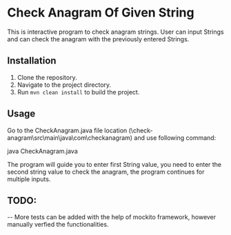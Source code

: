 # Check Anagram Of Given String

This is interactive program to check anagram strings. User can input Strings and can check the anagram with the previously entered Strings.

## Installation

1. Clone the repository.
2. Navigate to the project directory.
3. Run `mvn clean install` to build the project.

## Usage

Go to the CheckAnagram.java file location (\check-anagram\src\main\java\com\checkanagram)
and use following command:

java CheckAnagram.java

The program will guide you to enter first String value, you need to enter the second string value to check the anagram, 
the program continues for multiple inputs.

## TODO: 
-- More tests can be added with the help of mockito framework, however manually verfied the functionalities.
